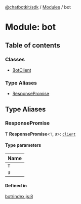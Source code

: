[@chatbotkit/sdk](../README.md) / [Modules](../modules.md) / bot

# Module: bot

## Table of contents

### Classes

- [BotClient](../classes/bot.BotClient.md)

### Type Aliases

- [ResponsePromise](bot.md#responsepromise)

## Type Aliases

### ResponsePromise

Ƭ **ResponsePromise**\<`T`, `U`\>: [`client`](client.md)

#### Type parameters

| Name |
| :------ |
| `T` |
| `U` |

#### Defined in

[bot/index.js:8](https://github.com/chatbotkit/node-sdk/blob/main/packages/sdk/src/bot/index.js#L8)
